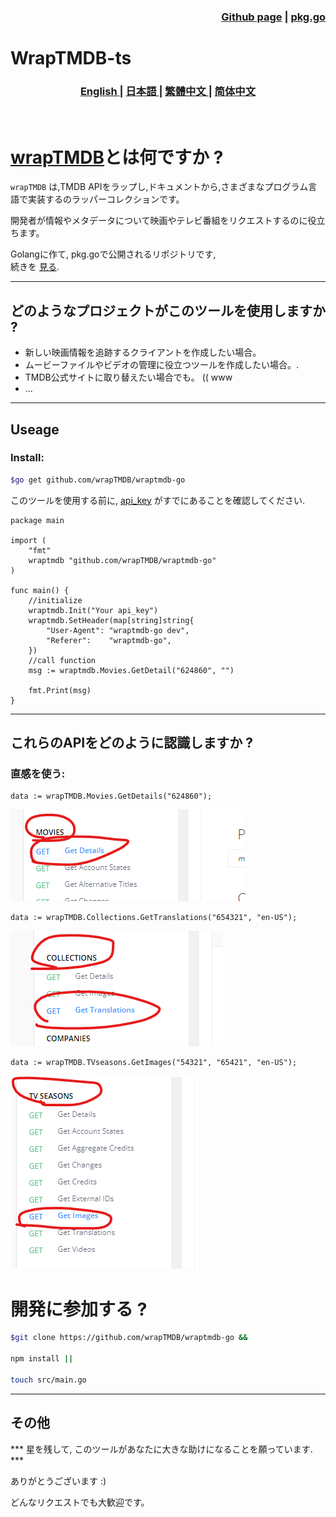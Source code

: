 
<h3 align="right">
<a href="https://github.com/wrapTMDB/wraptmdb-go">Github page</a> |
<a href="https://pkg.go.dev/github.com/wrapTMDB/wraptmdb-go">pkg.go</a>  
</h3>


# WrapTMDB-ts  
<h3>
<p align="center">
<a href="README.md"> English </a>|
<a href="/docs/README_ja.md"> 日本語 </a>|
<a href="/docs/README_zh-tw.md"> 繁體中文 </a>|
<a href="/docs/README_zh-ch.md"> 简体中文 </a>
</p>
</h3>
<br/>

# [wrapTMDB](https://github.com/wrapTMDB/wrapTMDB)とは何ですか ?

```wrapTMDB``` は,TMDB APIをラップし,ドキュメントから,さまざまなプログラム言語で実装するのラッパーコレクションです。

開発者が情報やメタデータについて映画やテレビ番組をリクエストするのに役立ちます。<br/>

Golangに作て, pkg.goで公開されるリポジトリです,<br/>
続きを [見る](https://github.com/wrapTMDB/wrapTMDB).
___
## どのようなプロジェクトがこのツールを使用しますか ?

- 新しい映画情報を追跡するクライアントを作成したい場合。
- ムービーファイルやビデオの管理に役立つツールを作成したい場合。.
- TMDB公式サイトに取り替えたい場合でも。 (( www
- ...

___
## Useage

### Install:

```bash
$go get github.com/wrapTMDB/wraptmdb-go
```

このツールを使用する前に, [api_key](https://developers.themoviedb.org/3/getting-started/authentication) がすでにあることを確認してください.
<br/>

``` Golang
package main

import (
	"fmt"
	wraptmdb "github.com/wrapTMDB/wraptmdb-go"
)

func main() {
	//initialize
	wraptmdb.Init("Your api_key")
	wraptmdb.SetHeader(map[string]string{
		"User-Agent": "wraptmdb-go dev",
		"Referer":    "wraptmdb-go",
	})
	//call function
	msg := wraptmdb.Movies.GetDetail("624860", "")

	fmt.Print(msg)
}

```
___

## これらのAPIをどのように認識しますか ?

### 直感を使う:
```Golang
data := wrapTMDB.Movies.GetDetails("624860");
```
![alt text](172714.png)

```Golang
data := wrapTMDB.Collections.GetTranslations("654321", "en-US");
```
![alt text](172927.png)

```Golang
data := wrapTMDB.TVseasons.GetImages("54321", "65421", "en-US");
```
![alt text](172331.png)



# 開発に参加する ?
```bash
$git clone https://github.com/wrapTMDB/wraptmdb-go &&

npm install ||

touch src/main.go
```

___
## その他

*** 星を残して, このツールがあなたに大きな助けになることを願っています. ***

ありがとうございます :)

どんなリクエストでも大歓迎です。